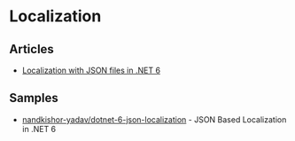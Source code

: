 # Localization

## Articles
- [Localization with JSON files in .NET 6](https://cloudcoders.xyz/blog/localization-with-json-files-in-net6/)

## Samples
- [nandkishor-yadav/dotnet-6-json-localization](https://github.com/nandkishor-yadav/dotnet-6-json-localization) - JSON Based Localization in .NET 6